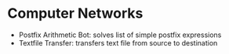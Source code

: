 # Computer Networks

- Postfix Arithmetic Bot: solves list of simple postfix expressions
- Textfile Transfer: transfers text file from source to destination
